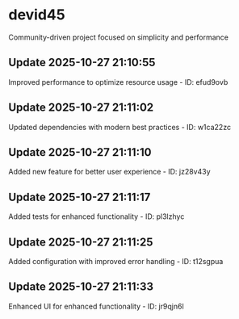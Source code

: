 # devid45
Community-driven project focused on simplicity and performance

## Update 2025-10-27 21:10:55
Improved performance to optimize resource usage - ID: efud9ovb


## Update 2025-10-27 21:11:02
Updated dependencies with modern best practices - ID: w1ca22zc


## Update 2025-10-27 21:11:10
Added new feature for better user experience - ID: jz28v43y


## Update 2025-10-27 21:11:17
Added tests for enhanced functionality - ID: pl3lzhyc


## Update 2025-10-27 21:11:25
Added configuration with improved error handling - ID: t12sgpua


## Update 2025-10-27 21:11:33
Enhanced UI for enhanced functionality - ID: jr9qjn6l

